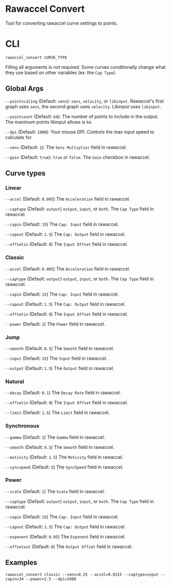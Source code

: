 # Rawaccel Convert

Tool for converting rawaccel curve settings to points.

# CLI

```
rawaccel_convert CURVE_TYPE
```

Filling all arguments is not required. Some curves conditionally change what they use based on other variables (ex: the `Cap Type`).

## Global Args

`--pointscaling` (Default: `sens`): `sens`, `velocity`, or `libinput`. Rawaccel's first graph uses `sens`, the second graph uses `velocity`. Libinput uses `libinput`.

`--pointcount` (Default: `64`): The number of points to include in the output. The maximum points libinput allows is `64`.

`--dpi` (Default: `1000`): Your mouse DPI. Controls the max input speed to calculate for.

`--sens` (Default: `1`): The `Sens Multiplier` field in rawaccel.

`--gain` (Default: `true`): `true` or `false`. The `Gain` checkbox in rawaccel.

## Curve types

### Linear

`--accel` (Default: `0.005`) The `Acceleration` field in rawaccel.

`--captype` (Default: `output`) `output`, `input`, or `both`. The `Cap Type` field in rawaccel.

`--capin` (Default: `15`) The `Cap: Input` field in rawaccel.

`--capout` (Default: `1.5`) The `Cap: Output` field in rawaccel.

`--offsetin` (Default: `0`) The `Input Offset` field in rawaccel.

### Classic

`--accel` (Default: `0.005`) The `Acceleration` field in rawaccel.

`--captype` (Default: `output`) `output`, `input`, or `both`. The `Cap Type` field in rawaccel.

`--capin` (Default: `15`) The `Cap: Input` field in rawaccel.

`--capout` (Default: `1.5`) The `Cap: Output` field in rawaccel.

`--offsetin` (Default: `0`) The `Input Offset` field in rawaccel.

`--power` (Default: `2`) The `Power` field in rawaccel.

### Jump

`--smooth` (Default: `0.5`) The `Smooth` field in rawaccel.

`--input` (Default: `15`) The `Input` field in rawaccel.

`--output` (Default: `1.5`) The `Output` field in rawaccel.

### Natural

`--decay` (Default: `0.1`) The `Decay Rate` field in rawaccel.

`--offsetin` (Default: `0`) The `Input Offset` field in rawaccel.

`--limit` (Default: `1.5`) The `Limit` field in rawaccel.

### Synchronous

`--gamma` (Default: `1`) The `Gamma` field in rawaccel.

`--smooth` (Default: `0.5`) The `Smooth` field in rawaccel.

`--motivity` (Default: `1.5`) The `Motivity` field in rawaccel.

`--syncspeed` (Default: `5`) The `SyncSpeed` field in rawaccel.

### Power

`--scale` (Default: `1`) The `Scale` field in rawaccel.

`--captype` (Default: `output`) `output`, `input`, or `both`. The `Cap Type` field in rawaccel.

`--capin` (Default: `15`) The `Cap: Input` field in rawaccel.

`--capout` (Default: `1.5`) The `Cap: Output` field in rawaccel.

`--exponent` (Default: `0.05`) The `Exponent` field in rawaccel.

`--offsetout` (Default: `0`) The `Output Offset` field in rawaccel.

## Examples

```
rawaccel_convert classic --sens=0.25 --accel=0.0315 --captype=input --capin=34 --power=2.5 --dpi=1600
```
